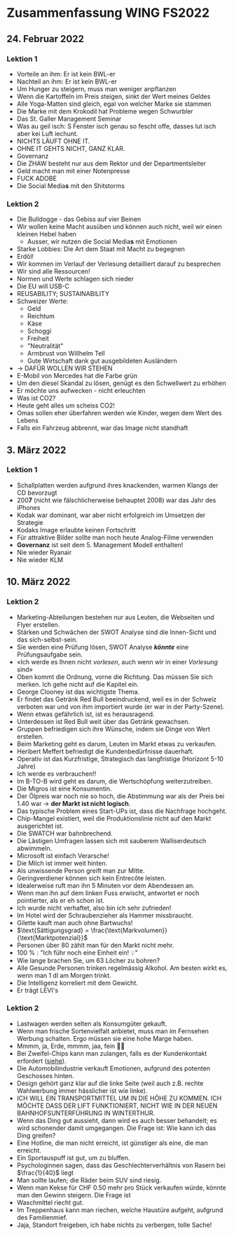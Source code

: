 # Zusammenfassung WING FS2022

## 24. Februar 2022

### Lektion 1

- Vorteile an ihm: Er ist kein BWL-er
- Nachteil an ihm: Er ist kein BWL-er
- Um Hunger zu steigern, muss man weniger anpflanzen
- Wenn die Kartoffeln im Preis steigen, sinkt der Wert meines Geldes
- Alle Yoga-Matten sind gleich, egal von welcher Marke sie stammen
- Die Marke mit dem Krokodil hat Probleme wegen Schwurbler
- Das St. Galler Management Seminar
- Was au geil isch: S Fenster isch genau so fescht offe, dasses lut isch aber kei Luft iechunt.
- NICHTS LÄUFT OHNE IT.
- OHNE IT GEHTS NICHT, GANZ KLAR.
- Governanz
- Die ZHAW besteht nur aus dem Rektor und der Departmentsleiter
- Geld macht man mit einer Notenpresse
- FUCK ADOBE
- Die Social Media**s** mit den Shitstorms

### Lektion 2

- Die Bulldogge - das Gebiss auf vier Beinen 
- Wir wollen keine Macht ausüben und können auch nicht, weil wir einen kleinen Hebel haben
	- Ausser, wir nutzen die Social Media**s** mit Emotionen
- Starke Lobbies: Die Art dem Staat mit Macht zu begegnen
- Erdöl!
- Wir kommen im Verlauf der Verlesung detailliert darauf zu besprechen
- Wir sind alle Ressourcen!
- Normen und Werte schlagen sich nieder
- Die EU will USB-C
- REUSABILITY; SUSTAINABILITY
- Schweizer Werte: 
	- Geld
	- Reichtum
	- Käse
	- Schoggi
	- Freiheit
	- "Neutralität"
	- Armbrust von Willhelm Tell
	- Gute Wirtschaft dank gut ausgebildeten Ausländern
- → DAFÜR WOLLEN WIR STEHEN
- E-Mobil von Mercedes hat die Farbe grün
- Um den diesel Skandal zu lösen, genügt es den Schwellwert zu erhöhen
- Er möchte uns aufwecken - nicht erleuchten
- Was ist CO2?
- Heute geht alles um scheiss CO2!
- Omas sollen eher überfahren werden wie Kinder, wegen dem Wert des Lebens
- Falls ein Fahrzeug abbrennt, war das Image nicht standhaft


## 3. März 2022

### Lektion 1

- Schallplatten werden aufgrund ihres knackenden, warmen Klangs der CD bevorzugt
- 200**7** (nicht wie fälschlicherweise behauptet 2008) war das Jahr des iPhones
- Kodak war dominant, war aber nicht erfolgreich im Umsetzen der Strategie
- Kodaks Image erlaubte keinen Fortschritt
- Für attraktive Bilder sollte man noch heute Analog-Filme verwenden
- **Governanz** ist seit dem 5. Management Modell enthalten!
- Nie wieder Ryanair
- Nie wieder KLM



## 10. März 2022

### Lektion 2

- Marketing-Abteilungen bestehen nur aus Leuten, die Webseiten und Flyer erstellen.
- Stärken und Schwächen der SWOT Analyse sind die Innen-Sicht und das sich-selbst-sein.
- Sie werden eine Prüfung lösen, SWOT Analyse ***könnte*** eine Prüfungsaufgabe sein.
- «Ich werde es Ihnen nicht *vorlesen*, auch wenn wir in einer *Vorlesung* sind»
- Oben kommt die Ordnung, vorne die Richtung. Das müssen Sie sich merken. Ich gehe nicht auf  die Kapitel ein.
- George Clooney ist das wichtigste Thema.
- Er findet das Getränk Red Bull beeindruckend, weil es in der Schweiz verboten war und von ihm importiert wurde (er war in der Party-Szene).
- Wenn etwas gefährlich ist, ist es herausragend.
- Unterdessen ist Red Bull weit über das Getränk gewachsen.
- Gruppen befriedigen sich ihre Wünsche, indem sie Dinge von Wert erstellen.
- Beim Marketing geht es darum, Leuten im Markt etwas zu verkaufen.
- Heribert Meffert befriedigt die Kundenbedürfnisse dauerhaft.
- Operativ ist das Kurzfristige, Strategisch das langfristige (Horizont 5-10 Jahre)
- Ich werde es verbrauchen!!
- Im B-TO-B wird geht es darum, die Wertschöpfung weiterzutreiben.
- Die Migros ist eine Konsumentin.
- Der Ölpreis war noch nie so hoch, die Abstimmung war als der Preis bei 1.40 war → **der Markt ist nicht logisch**.
- Das typische Problem eines Start-UPs ist, dass die Nachfrage hochgeht.
- Chip-Mangel existiert, weil die Produktionslinie nicht auf den Markt ausgerichtet ist.
- Die SWATCH war bahnbrechend.
- Die Lästigen Umfragen lassen sich mit sauberem Walliserdeutsch abwimmeln.
- Microsoft ist einfach Verarsche!
- Die Milch ist immer weit hinten.
- Als unwissende Person greift man zur Mitte.
- Geringverdiener können sich kein Entrecôte leisten.
- Idealerweise ruft man ihn 5 Minuten vor dem Abendessen an.
- Wenn man ihn auf dem linken Fuss erwischt, antwortet er noch pointierter, als er eh schon ist.
- Ich wurde nicht verhaftet, also bin ich sehr zufrieden!
- Im Hotel wird der Schraubenzieher als Hammer missbraucht.
- Gilette kauft man auch ohne Bartwuchs!
- $\text{Sättigungsgrad} = \frac{\text{Markvolumen}}{\text{Marktpotenzial}}$
- Personen über 80 zählt man für den Markt nicht mehr.
- 100&nbsp;% : "Ich führ noch eine Einheit ein! 💡"
- Wie lange brachen Sie, um 63 Löcher zu bohren?
- Alle Gesunde Personen trinken regelmässig Alkohol. Am besten wirkt es, wenn man 1&nbsp;dl am Morgen trinkt.
- Die Intelligenz korreliert mit dem Gewicht.
- Er trägt LEVI's


### Lektion 2

- Lastwagen werden selten als Konsumgüter gekauft.
- Wenn man frische Sortenvielfalt anbietet, muss man im Fernsehen Werbung schalten. Ergo müssen sie eine hohe Marge haben.
- Mmmm, ja, Erde, mmmm, jaa, fein 🍇🍷
- Bei Zweifel-Chips kann man zulangen, falls es der Kundenkontakt erfordert ([siehe](./asset/COM.png)).
- Die Automobilindustrie verkauft Emotionen, aufgrund des potenten Geschosses hinten.
- Design gehört ganz klar auf die linke Seite (weil auch z.B. rechte Wahlwerbung immer hässlicher ist wie linke).
- ICH WILL EIN TRANSPORTMITTEL UM IN DIE HÖHE ZU KOMMEN. ICH MÖCHTE DASS DER LIFT FUNKTIONIERT, NICHT WIE IN DER NEUEN BAHNHOFSUNTERFÜHRUNG IN WINTERTHUR.
- Wenn das Ding gut aussieht, dann wird es auch besser behandelt; es wird schonender damit umgegangen. Die Frage ist: Wie kann ich das Ding greifen?
- Eine Hotline, die man nicht erreicht, ist günstiger als eine, die man erreicht.
- Ein Sportauspuff ist gut, um zu bluffen.
- Psychologinnen sagen, dass das Geschlechterverhältnis von Rasern bei $\frac{1}{40}$ liegt
- Man sollte laufen; die Räder beim SUV sind riesig.
- Wenn man Kekse für CHF 0.50 mehr pro Stück verkaufen würde, könnte man den Gewinn steigern. Die Frage ist
- Waschmittel riecht gut.
- Im Treppenhaus kann man riechen, welche Haustüre aufgeht, aufgrund des Familienmief.
- Jaja, Standort freigeben, ich habe nichts zu verbergen, tolle Sache!
